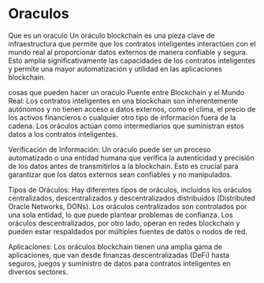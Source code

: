 # Oraculos
Que es un oraculo
Un oráculo blockchain es una pieza clave de infraestructura que permite que los contratos inteligentes interactúen con el mundo real al proporcionar datos externos de manera confiable y segura. Esto amplía significativamente las capacidades de los contratos inteligentes y permite una mayor automatización y utilidad en las aplicaciones blockchain.

 cosas que pueden hacer un oraculo 
 Puente entre Blockchain y el Mundo Real: Los contratos inteligentes en una blockchain son inherentemente autónomos y no tienen acceso a datos externos, como el clima, el precio de los activos financieros o cualquier otro tipo de información fuera de la cadena. Los oráculos actúan como intermediarios que suministran estos datos a los contratos inteligentes.

Verificación de Información: Un oráculo puede ser un proceso automatizado o una entidad humana que verifica la autenticidad y precisión de los datos antes de transmitirlos a la blockchain. Esto es crucial para garantizar que los datos externos sean confiables y no manipulados.

Tipos de Oráculos: Hay diferentes tipos de oráculos, incluidos los oráculos centralizados, descentralizados y descentralizados distribuidos (Distributed Oracle Networks, DONs). Los oráculos centralizados son controlados por una sola entidad, lo que puede plantear problemas de confianza. Los oráculos descentralizados, por otro lado, operan en redes blockchain y pueden estar respaldados por múltiples fuentes de datos o nodos de red.

Aplicaciones: Los oráculos blockchain tienen una amplia gama de aplicaciones, que van desde finanzas descentralizadas (DeFi) hasta seguros, juegos y suministro de datos para contratos inteligentes en diversos sectores.
